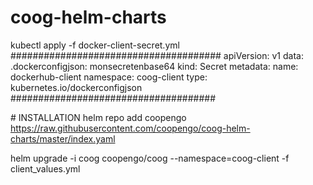 # coog-helm-charts


kubectl apply -f docker-client-secret.yml
######################################
apiVersion: v1
data:
  .dockerconfigjson: monsecretenbase64
kind: Secret
metadata:
  name: dockerhub-client
  namespace: coog-client
type: kubernetes.io/dockerconfigjson
#####################################






# INSTALLATION
helm repo add coopengo https://raw.githubusercontent.com/coopengo/coog-helm-charts/master/index.yaml

helm upgrade -i coog coopengo/coog --namespace=coog-client -f client_values.yml


